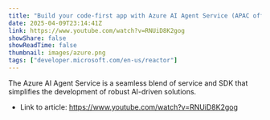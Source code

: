 ```yaml
---
title: "Build your code-first app with Azure AI Agent Service (APAC offering)"
date: 2025-04-09T23:14:41Z
link: https://www.youtube.com/watch?v=RNUiD8K2gog
showShare: false
showReadTime: false
thumbnail: images/azure.png
tags: ["developer.microsoft.com/en-us/reactor"]
---
```

The Azure AI Agent Service is a seamless blend of service and SDK that simplifies the development of robust AI-driven solutions.

- Link to article: https://www.youtube.com/watch?v=RNUiD8K2gog